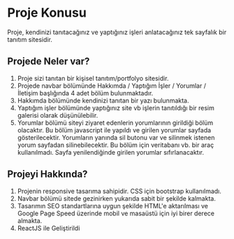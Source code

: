 # Proje Konusu

Proje, kendinizi tanıtacağınız ve yaptığınız işleri anlatacağınız tek sayfalık bir tanıtım sitesidir.

## Projede Neler var?

1. Proje sizi tanıtan bir kişisel tanıtım/portfolyo sitesidir.
2. Projede navbar bölümünde Hakkımda / Yaptığım İşler / Yorumlar / İletişim başlığında 4 adet
   bölüm bulunmaktadır.
3. Hakkımda bölümünde kendinizi tanıtan bir yazı bulunmakta.
4. Yaptığım işler bölümünde yaptığınız site vb işlerin tanıtıldığı bir resim galerisi olarak düşünülebilir.
5. Yorumlar bölümü siteyi ziyaret edenlerin yorumlarının girildiği bölüm olacaktır. Bu bölüm
   javascript ile yapıldı ve girilen yorumlar sayfada gösterilecektir. Yorumların yanında sil butonu
   var ve silinmek istenen yorum sayfadan silinebilecektir. Bu bölüm için veritabanı vb. bir araç
   kullanılmadı. Sayfa yenilendiğinde girilen yorumlar sıfırlanacaktır.

## Projeyi Hakkında?

1. Projenin responsive tasarıma sahipidir. CSS için bootstrap
   kullanılmadı.
2. Navbar bölümü sitede gezinirken yukarıda sabit bir şekilde kalmakta.
3. Tasarımın SEO standartlarına uygun şekilde HTML'e aktarılması ve Google Page Speed
   üzerinde mobil ve masaüstü için iyi birer derece almakta.
4. ReactJS ile Geliştirildi
